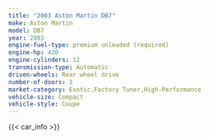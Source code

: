 ```yaml
---
title: "2003 Aston Martin DB7"
make: Aston Martin
model: DB7
year: 2003
engine-fuel-type: premium unleaded (required)
engine-hp: 420
engine-cylinders: 12
transmission-type: Automatic
driven-wheels: Rear wheel drive
number-of-doors: 2
market-category: Exotic,Factory Tuner,High-Performance
vehicle-size: Compact
vehicle-style: Coupe
---
```


{{< car_info >}}
